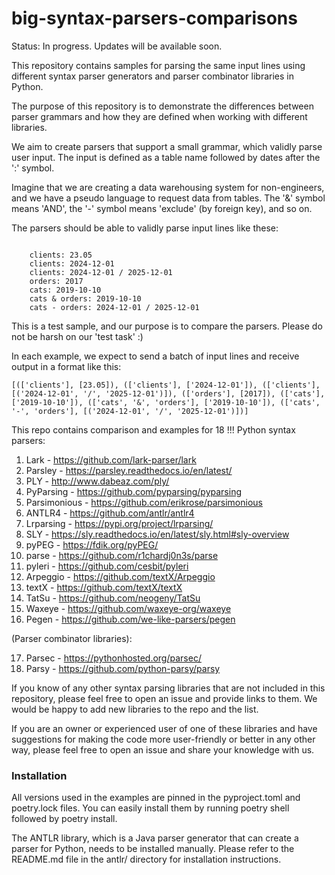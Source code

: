 # big-syntax-parsers-comparisons

Status: In progress. Updates will be available soon.

This repository contains samples for parsing the same input lines using different syntax parser generators and parser combinator libraries in Python.

The purpose of this repository is to demonstrate the differences between parser grammars and how they are defined when working with different libraries.

We aim to create parsers that support a small grammar, which validly parse user input. The input is defined as a table name followed by dates after the ':' symbol.

Imagine that we are creating a data warehousing system for non-engineers, and we have a pseudo language to request data from tables. The '&' symbol means 'AND', the '-' symbol means 'exclude' (by foreign key), and so on.

The parsers should be able to validly parse input lines like these:

```console

    clients: 23.05
    clients: 2024-12-01
    clients: 2024-12-01 / 2025-12-01
    orders: 2017
    cats: 2019-10-10
    cats & orders: 2019-10-10
    cats - orders: 2024-12-01 / 2025-12-01

```
This is a test sample, and our purpose is to compare the parsers. Please do not be harsh on our 'test task' :)

In each example, we expect to send a batch of input lines and receive output in a format like this:

```console 
[(['clients'], [23.05]), (['clients'], ['2024-12-01']), (['clients'], [('2024-12-01', '/', '2025-12-01')]), (['orders'], [2017]), (['cats'], ['2019-10-10']), (['cats', '&', 'orders'], ['2019-10-10']), (['cats', '-', 'orders'], [('2024-12-01', '/', '2025-12-01')])]
```

This repo contains comparison and examples for 18 !!! Python syntax parsers:

1. Lark - https://github.com/lark-parser/lark
2. Parsley - https://parsley.readthedocs.io/en/latest/
3. PLY - http://www.dabeaz.com/ply/
4. PyParsing - https://github.com/pyparsing/pyparsing
5. Parsimonious - https://github.com/erikrose/parsimonious
6. ANTLR4 - https://github.com/antlr/antlr4
7. Lrparsing - https://pypi.org/project/lrparsing/
8. SLY - https://sly.readthedocs.io/en/latest/sly.html#sly-overview
9. pyPEG - https://fdik.org/pyPEG/
10. parse - https://github.com/r1chardj0n3s/parse
11. pyleri - https://github.com/cesbit/pyleri
12. Arpeggio - https://github.com/textX/Arpeggio
13. textX - https://github.com/textX/textX
14. TatSu - https://github.com/neogeny/TatSu
15. Waxeye - https://github.com/waxeye-org/waxeye
16. Pegen - https://github.com/we-like-parsers/pegen

(Parser combinator libraries):

17. Parsec - https://pythonhosted.org/parsec/
18. Parsy - https://github.com/python-parsy/parsy

If you know of any other syntax parsing libraries that are not included in this repository, please feel free to open an issue and provide links to them. We would be happy to add new libraries to the repo and the list.

If you are an owner or experienced user of one of these libraries and have suggestions for making the code more user-friendly or better in any other way, please feel free to open an issue and share your knowledge with us.


### Installation

All versions used in the examples are pinned in the pyproject.toml and poetry.lock files. You can easily install them by running poetry shell followed by poetry install.

The ANTLR library, which is a Java parser generator that can create a parser for Python, needs to be installed manually. Please refer to the README.md file in the antlr/ directory for installation instructions.
